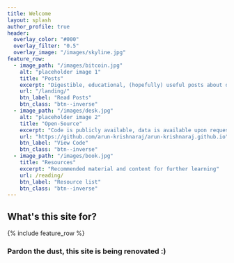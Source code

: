 ```yaml
---
title: Welcome
layout: splash
author_profile: true
header:
  overlay_color: "#000"
  overlay_filter: "0.5"
  overlay_image: "/images/skyline.jpg"
feature_row:
  - image_path: "/images/bitcoin.jpg"
    alt: "placeholder image 1"
    title: "Posts"
    excerpt: "Digestible, educational, (hopefully) useful posts about data science and finance"
    url: "/landing/"
    btn_label: "Read Posts"
    btn_class: "btn--inverse"
  - image_path: "/images/desk.jpg"
    alt: "placeholder image 2"
    title: "Open-Source"
    excerpt: "Code is publicly available, data is available upon request"
    url: "https://github.com/arun-krishnaraj/arun-krishnaraj.github.io"
    btn_label: "View Code"
    btn_class: "btn--inverse"
  - image_path: "/images/book.jpg"
    title: "Resources"
    excerpt: "Recommended material and content for further learning"
    url: /reading/
    btn_label: "Resource list"
    btn_class: "btn--inverse"
---
```


## What's this site for?

{% include feature_row %}

### Pardon the dust, this site is being renovated :)

